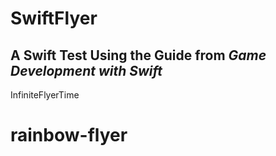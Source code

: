 # SwiftFlyer
## A Swift Test Using the Guide from *Game Development with Swift*
InfiniteFlyerTime
# rainbow-flyer
